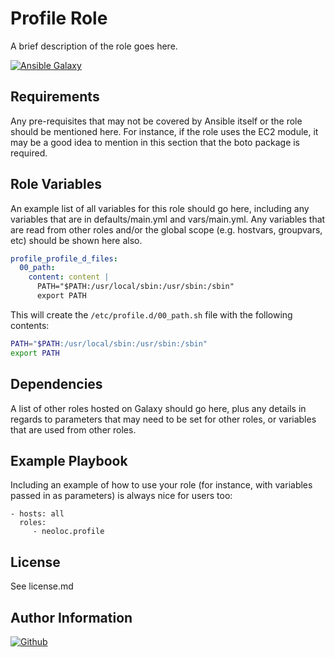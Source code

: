 Profile Role
=========

A brief description of the role goes here.

[![Ansible Galaxy](https://img.shields.io/badge/ansible--galaxy-neoloc.profile-blue.svg)](https://galaxy.ansible.com/neoloc/ansible-role-profile/)


Requirements
------------

Any pre-requisites that may not be covered by Ansible itself or the role should be mentioned here. For instance, if the role uses the EC2 module, it may be a good idea to mention in this section that the boto package is required.

Role Variables
--------------

An example list of all variables for this role should go here, including any variables that are in defaults/main.yml and vars/main.yml. Any variables that are read from other roles and/or the global scope (e.g. hostvars, groupvars, etc) should be shown here also.


```yaml
profile_profile_d_files:
  00_path:
    content: content |
      PATH="$PATH:/usr/local/sbin:/usr/sbin:/sbin"
      export PATH
```

This will create the `/etc/profile.d/00_path.sh` file with the following contents:

```bash
PATH="$PATH:/usr/local/sbin:/usr/sbin:/sbin"
export PATH
```

Dependencies
------------

A list of other roles hosted on Galaxy should go here, plus any details in regards to parameters that may need to be set for other roles, or variables that are used from other roles.

Example Playbook
----------------

Including an example of how to use your role (for instance, with variables passed in as parameters) is always nice for users too:

    - hosts: all
      roles:
         - neoloc.profile

License
-------

See license.md

Author Information
------------------

[![Github](https://img.shields.io/badge/Github-neoloc-blue.svg)](https://github.com/neoloc)
